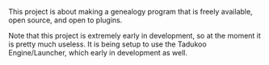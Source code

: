 This project is about making a genealogy program that is freely available, open source, and open to plugins.

Note that this project is extremely early in development, so at the moment it is pretty much useless. 
It is being setup to use the Tadukoo Engine/Launcher, which early in development as well.